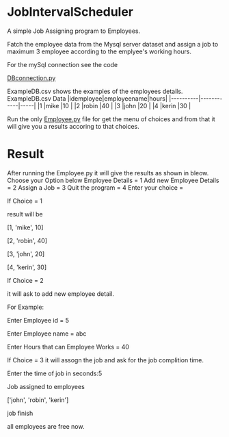 # JobIntervalScheduler

A simple Job Assigning program to Employees.

Fatch the employee data from the Mysql server dataset and assign a job to maximum 3 employee according to the emplyee's working hours.

For the mySql connection see the code

[DBconnection.py](https://github.com/vaibhav253/JobIntervalScheduler/blob/master/DBconnection.py)

ExampleDB.csv shows the examples of the employees details.
ExampleDB.csv Data
|idemployee|employeename|hours|
|----------|------------|-----|
|1         |mike        |10   |
|2         |robin       |40   |
|3         |john        |20   |
|4         |kerin       |30   |

Run the only [Employee.py](Employee.py) file for get the menu of choices and from that it will give you a results accoring to that choices.


# Result

After running the Employee.py it will give the results as shown in bleow.
Choose your Option below
Employee Details = 1
Add new Employee Details = 2
Assign a Job = 3
Quit the program = 4
Enter your choice = 

If Choice = 1

result will be

[1, 'mike', 10]

[2, 'robin', 40]

[3, 'john', 20]

[4, 'kerin', 30]


If Choice = 2

it will ask to add new employee detail.

For Example:

Enter Employee id = 5

Enter Employee name = abc

Enter Hours that can Employee Works = 40

If Choice = 3 
it will assogn the job and ask for the job complition time. 

Enter the time of job in seconds:5

Job  assigned to employees

['john', 'robin', 'kerin']

job finish

all employees are free now.




